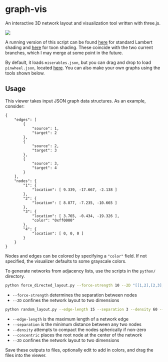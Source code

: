 graph-vis
=========

An interactive 3D network layout and visualization tool written with three.js.

![](http://www.patrick-fuller.com/wp-content/uploads/2013/02/toon-graph.png)

A running version of this script can be found [here](http://www.patrick-fuller.com/graph-vis/)
for standard Lambert shading and [here](http://www.patrick-fuller.com/toon-graph-vis/)
for toon shading. These coincide with the two current branches, which I may
merge at some point in the future.

By default, it loads `miserables.json`, but you can drag and drop to load `pinwheel.json`,
located [here](http://www.patrick-fuller.com/graph-vis/json/pinwheel.json). You  can
also make your own graphs using the tools shown below.

Usage
-----

This viewer takes input JSON graph data structures. As an example, consider:

```
{
    "edges": [
        {
            "source": 1, 
            "target": 2
        }, 
        {
            "source": 2, 
            "target": 3
        }, 
        {
            "source": 3, 
            "target": 4
        }
    ], 
    "nodes": {
        "1": {
            "location": [ 9.339, -17.667, -2.138 ]
        }, 
        "2": {
            "location": [ 8.877, -7.235, -10.665 ]
        }, 
        "3": {
            "location": [ 3.765, -0.434, -19.326 ],
            "color": "0xff0000"
        }, 
        "4": {
            "location": [ 0, 0, 0 ]
        }
    }
}
```

Nodes and edges can be colored by specifying a `"color"` field. If not specified,
the visualizer defaults to some grayscale colors.

To generate networks from adjacency lists, use the scripts in the `python/` directory.

```bash
python force_directed_layout.py --force-strength 10 --2D "[[1,2],[2,3],[3,4]]"
```

 * `--force-strength` determines the separation between nodes
 * `--2D` confines the network layout to two dimensions

```bash
python random_layout.py --edge-length 15 --separation 3 --density 60 --concentric --2D "[[1,2],[2,3],[3,4]]"
```

 * `--edge-length` is the maximum length of a network edge
 * `--separation` is the minimum distance between any two nodes
 * `--density` attempts to compact the nodes spherically if non-zero
 * `--concentric` places the root node at the center of the network
 * `--2D` confines the network layout to two dimensions

Save these outputs to files, optionally edit to add in colors, and drag the files into the viewer.

